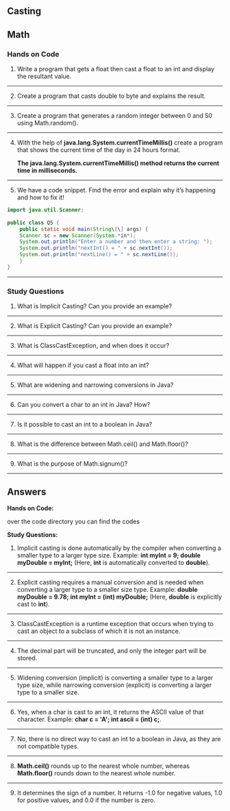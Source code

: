 ## Casting  
## Math

### Hands on Code

1.  Write a program that gets a float then cast a float to an int and
    display the resultant value.
-------------------------------
2.  Create a program that casts double to byte and explains the result.
-------------------------------
3.  Create a program that generates a random integer between 0 and 50
    using Math.random().
-------------------------------
4.  With the help of **java.lang.System.currentTimeMillis()** create a
    program that shows the current time of the day in 24 hours format.  
      
    **The java.lang.System.currentTimeMillis() method returns the
    current time in milliseconds.**
-------------------------------
5.  We have a code snippet. Find the error and explain why it’s
    happening and how to fix it!
    
``` java
import java.util.Scanner;  
  
public class Q5 {  
    public static void main(String\[\] args) {  
    Scanner sc = new Scanner(System.*in*);  
    System.out.println("Enter a number and then enter a string: ");  
    System.out.println("nextInt() = " + sc.nextInt());  
    System.out.println("nextLine() = " + sc.nextLine());  
    }  
}
```
-------------------------------

### Study Questions

1.  What is Implicit Casting? Can you provide an example?
-------------------------------
2.  What is Explicit Casting? Can you provide an example?
-------------------------------
3.  What is ClassCastException, and when does it occur?
-------------------------------
4.  What will happen if you cast a float into an int?
-------------------------------
5.  What are widening and narrowing conversions in Java?
-------------------------------
6.  Can you convert a char to an int in Java? How?
-------------------------------
7.  Is it possible to cast an int to a boolean in Java?
-------------------------------
8.  What is the difference between Math.ceil() and Math.floor()?
-------------------------------
9.  What is the purpose of Math.signum()?

---

## Answers

**Hands on Code:**

over the code directory you can find the codes


**Study Questions:**

1.  Implicit casting is done automatically by the compiler when
    converting a smaller type to a larger type size. Example: **int
    myInt = 9; double myDouble = myInt;** (Here, **int** is
    automatically converted to **double**).
-------------------------------
2.  Explicit casting requires a manual conversion and is needed when
    converting a larger type to a smaller size type. Example: **double
    myDouble = 9.78; int myInt = (int) myDouble;** (Here, **double** is
    explicitly cast to **int**).
-------------------------------
3.  ClassCastException is a runtime exception that occurs when trying to
    cast an object to a subclass of which it is not an instance.
-------------------------------
4.  The decimal part will be truncated, and only the integer part will
    be stored.
-------------------------------
5.  Widening conversion (implicit) is converting a smaller type to a
    larger type size, while narrowing conversion (explicit) is
    converting a larger type to a smaller size.
-------------------------------
6.  Yes, when a char is cast to an int, it returns the ASCII value of
    that character. Example: **char c = 'A'; int ascii = (int) c;**.
-------------------------------
7.  No, there is no direct way to cast an int to a boolean in Java, as
    they are not compatible types.
-------------------------------
8.  **Math.ceil()** rounds up to the nearest whole number, whereas
    **Math.floor()** rounds down to the nearest whole number.
-------------------------------
9.  It determines the sign of a number. It returns -1.0 for negative
    values, 1.0 for positive values, and 0.0 if the number is zero.
